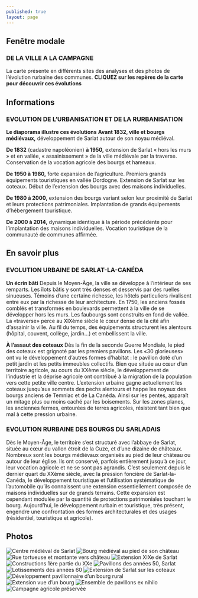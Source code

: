 ```yaml
---
published: true
layout: page
---
```


## Fenêtre modale
### DE LA VILLE A LA CAMPAGNE
La carte présente en différents sites des analyses et des photos de l’évolution rurbaine des communes.
**CLIQUEZ sur les repères de la carte pour découvrir ces évolutions**

## Informations
### EVOLUTION DE L’URBANISATION ET DE LA RURBANISATION
**Le diaporama illustre ces évolutions**
**Avant 1832, ville et bourgs médiévaux,** développement de Sarlat autour de son noyau médiéval. 

**De 1832** (cadastre napoléonien) **à 1950,** extension de Sarlat « hors les murs » et en vallée, « assainissement » de la ville médiévale par la traverse. Conservation de la vocation agricole des bourgs et hameaux.

**De 1950 à 1980,** forte expansion de l’agriculture. Premiers grands équipements touristiques en vallée Dordogne. Extension de Sarlat sur les coteaux. Début de l’extension des bourgs avec des maisons individuelles.

**De 1980 à 2000,** extension des bourgs variant selon leur proximité de Sarlat et leurs protections patrimoniales. Implantation de grands équipements d’hébergement touristique.

**De 2000 à 2014,** dynamique identique à la période précédente pour l’implantation des maisons individuelles. Vocation touristique de la communauté de communes affirmée.

## En savoir plus
### EVOLUTION URBAINE DE SARLAT-LA-CANÉDA

**Un écrin bâti**
Depuis le Moyen-Âge, la ville se développe à l’intérieur de ses remparts. Les îlots bâtis y sont très denses et desservis par des ruelles sinueuses. Témoins d’une certaine richesse, les hôtels particuliers rivalisent entre eux par la richesse de leur architecture.
En 1750, les anciens fossés comblés et transformés en boulevards permettent à la ville de se développer hors les murs. Les faubourgs sont construits en fond de vallée. La «traverse» perce au XIXème siècle le cœur dense de la cité afin d’assainir la ville.
Au fil du temps, des équipements structurent les alentours (hôpital, couvent, collège, jardin...) et embellissent la ville.

**À l’assaut des coteaux**
Dès la fin de la seconde Guerre Mondiale, le pied des coteaux est grignoté par les premiers pavillons. Les «30 glorieuses» ont vu le développement d’autres formes d’habitat : le pavillon doté d’un petit jardin et les petits immeubles collectifs.
Bien que située au cœur d’un territoire agricole, au cours du XXème siècle, le développement de l’industrie et la déprise agricole ont contribué à la migration de la population vers cette petite ville centre.
L’extension urbaine gagne actuellement les coteaux jusqu’aux sommets des pechs alentours et happe les noyaux des bourgs anciens de Temniac et de La Canéda. Ainsi sur les pentes, apparaît un mitage plus ou moins caché par les boisements. Sur les zones planes, les anciennes fermes, entourées de terres agricoles, résistent tant bien que mal à cette pression urbaine.

### EVOLUTION RURBAINE DES BOURGS DU SARLADAIS
Dès le Moyen-Âge, le territoire s’est structuré avec l’abbaye de Sarlat, située au cœur du vallon étroit de la Cuze, et d’une dizaine de châteaux. Nombreux sont les bourgs médiévaux organisés au pied de leur château ou autour de leur église.
Ils ont conservé, parfois entièrement jusqu’à ce jour, leur vocation agricole et ne se sont pas agrandis.
C’est seulement depuis le dernier quart du XXème siècle, avec la pression foncière de Sarlat-la-Canéda, le développement touristique et l’utilisation systématique de l’automobile qu’ils connaissent une extension essentiellement composée de maisons individuelles sur de grands terrains. Cette expansion est cependant modulée par la quantité de protections patrimoniales touchant le bourg. Aujourd’hui, le développement rurbain et touristique, très présent, engendre une confrontation des formes architecturales et des usages (résidentiel, touristique et agricole).

## Photos
![Centre médiéval de Sarlat](/data/images/4/histoire/4_HISTOIRE_01.jpg)
![Bourg médiéval au pied de son château](/data/images/4/histoire/4_HISTOIRE_02.jpg)
![Rue tortueuse et montante vers château](/data/images/4/histoire/4_HISTOIRE_03.jpg)
![Extension XIXe de Sarlat](/data/images/4/histoire/4_HISTOIRE_04.jpg)
![Constructions 1ère partie du XXe](/data/images/4/histoire/4_HISTOIRE_05.jpg)
![Pavillons des années 50, Sarlat](/data/images/4/histoire/4_HISTOIRE_06.jpg)
![Lotissements des années 60](/data/images/4/histoire/4_HISTOIRE_07.jpg)
![Extension de Sarlat sur les coteaux](/data/images/4/histoire/4_HISTOIRE_08.jpg)
![Développement pavillonnaire d’un bourg rural](/data/images/4/histoire/4_HISTOIRE_09.jpg)
![Extension vue d’un bourg](/data/images/4/histoire/4_HISTOIRE_10.jpg)
![Ensemble de pavillons ex nihilo](/data/images/4/histoire/4_HISTOIRE_11.jpg)
![Campagne agricole préservée](/data/images/4/histoire/4_HISTOIRE_12.jpg)
